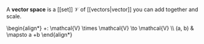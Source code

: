 A **vector space** is a [[set]] $\mathcal{V}$ of [[vectors|vector]] you can add together and scale. 

\begin{align\*}
+: \mathcal{V} \times \mathcal{V} \to \mathcal{V} \\\\
(a, b) & \mapsto a +b
\end{align\*}